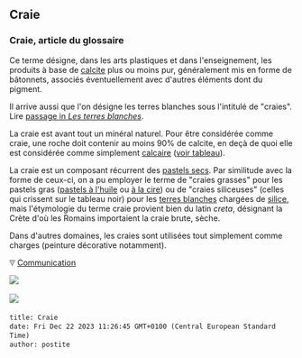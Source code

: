 ## Craie
### Craie, article du glossaire
 Ce terme désigne, dans les arts plastiques et dans l'enseignement, les produits à base de [calcite](calcite.html) plus ou moins pur, généralement mis en forme de bâtonnets, associés éventuellement avec d'autres éléments dont du pigment.

Il arrive aussi que l'on désigne les terres blanches sous l'intitulé de "craies". Lire [passage in _Les terres blanches_](terresblanches.html#craiemarbre).

La craie est avant tout un minéral naturel. Pour être considérée comme craie, une roche doit contenir au moins 90% de calcite, en deçà de quoi elle est considérée comme simplement [calcaire](calcaire.html) ([voir tableau](calcite.html#tableaucalcite)).

La craie est un composant récurrent des [pastels secs](pastelssecs.html). Par similitude avec la forme de ceux-ci, on a pu employer le terme de "craies grasses" pour les pastels gras ([pastels à l'huile](pastelsalhuile.html) ou [à la cire](pastelsalacire.html)) ou de "craies siliceuses" (celles qui crissent sur le tableau noir) pour les [terres blanches](terresblanches.html) chargées de [silice](silice.html), mais l'étymologie du terme craie provient bien du latin _creta_, désignant la Crète d'où les Romains importaient la craie brute, sèche.

Dans d'autres domaines, les craies sont utilisées tout simplement comme charges (peinture décorative notamment).



![](images/flechebas.gif) [Communication](http://www.artrealite.com/annonceurs.htm) 

[![](https://cbonvin.fr/sites/regie.artrealite.com/visuels/campagne1.png)](index-2.html#20131014)

![](https://cbonvin.fr/sites/regie.artrealite.com/visuels/campagne2.png)
```
title: Craie
date: Fri Dec 22 2023 11:26:45 GMT+0100 (Central European Standard Time)
author: postite
```
